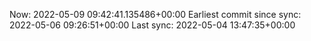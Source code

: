 Now: 2022-05-09 09:42:41.135486+00:00 Earliest commit since sync: 2022-05-06 09:26:51+00:00 Last sync: 2022-05-04 13:47:35+00:00
